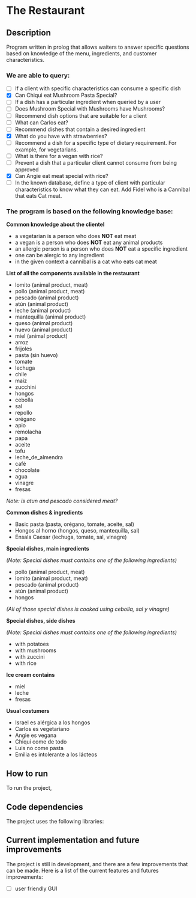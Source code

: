 # The Restaurant
## Description
Program written in prolog that allows waiters to answer specific questions based on knowledge of the menu, ingredients, and customer characteristics.

### We are able to query:

- [ ] If a client with specific characteristics can consume a specific dish
- [x] Can Chiqui eat Mushroom Pasta Special?
- [ ] If a dish has a particular ingredient when queried by a user
- [ ] Does Mushroom Special with Mushrooms have Mushrooms?
- [ ] Recommend dish options that are suitable for a client
- [ ] What can Carlos eat?
- [ ] Recommend dishes that contain a desired ingredient
- [x] What do you have with strawberries?
- [ ] Recommend a dish for a specific type of dietary requirement. For example, for vegetarians.
- [ ] What is there for a vegan with rice?
- [ ] Prevent a dish that a particular client cannot consume from being approved
- [x] Can Angie eat meat special with rice?
- [ ] In the known database, define a type of client with particular characteristics to know what they can eat. Add Fidel who is a Cannibal that eats Cat meat.

### The program is based on the following knowledge base:

**Common knowledge about the clientel**
- a vegetarian is a person who does **NOT** eat meat
- a vegan is a person who does **NOT** eat any animal products
- an allergic person is a person who does **NOT** eat a specific ingredient
- one can be alergic to any ingredient
- in the given context a cannibal is a cat who eats cat meat

**List of all the components available in the restaurant**
- lomito (animal product, meat)
- pollo (animal product, meat)
- pescado (animal product)
- atún (animal product)
- leche (animal product)
- mantequilla (animal product)
- queso (animal product)
- huevo (animal product)
- miel (animal product)
- arroz
- frijoles
- pasta (sin huevo)
- tomate
- lechuga
- chile
- maíz
- zucchini
- hongos
- cebolla
- sal
- repollo
- orégano
- apio
- remolacha
- papa
- aceite
- tofu
- leche_de_almendra
- café
- chocolate
- agua
- vinagre
- fresas

*Note: is atun and pescado considered meat?*

**Common dishes & ingredients**
- Basic pasta (pasta, orégano, tomate, aceite, sal)
- Hongos al horno (hongos, queso, mantequilla, sal)
- Ensala Caesar (lechuga, tomate, sal, vinagre)

**Special dishes, main ingredients**

*(Note: Special dishes must contains one of the following ingredients)*
- pollo (animal product, meat)
- lomito (animal product, meat)
- pescado (animal product)
- atún (animal product)
- hongos

*(All of those special dishes is cooked using cebolla, sal y vinagre)*

**Special dishes, side dishes** 

*(Note: Special dishes must contains one of the following ingredients)*
- with potatoes
- with mushrooms
- with zuccini
- with rice

**Ice cream contains**
- miel
- leche
- fresas

**Usual costumers**
- Israel es alérgica a los hongos
- Carlos es vegetariano
- Angie es vegana
- Chiqui come de todo
- Luis no come pasta
- Emilia es intolerante a los lácteos

## How to run
To run the project, 

## Code dependencies
The project uses the following libraries:

## Current implementation and future improvements
The project is still in development, and there are a few improvements that can be made. Here is a list of the current features and futures improvements:
- [ ] user friendly GUI